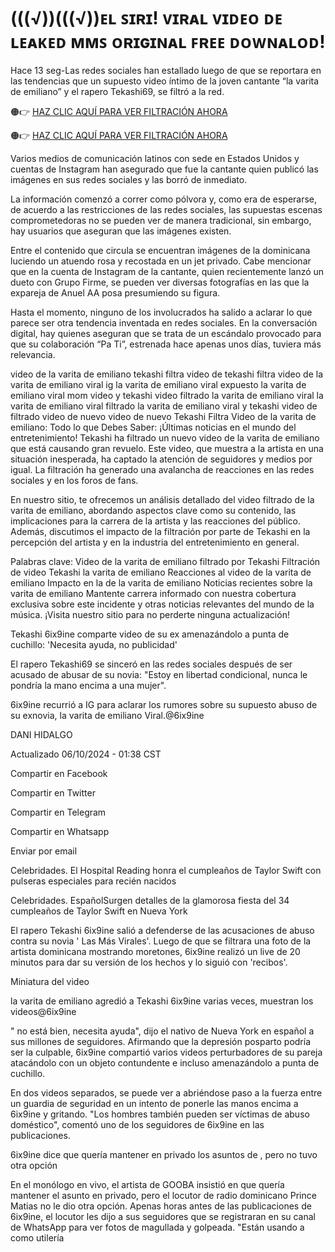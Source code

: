 # (((√))(((√))ᴇʟ ꜱɪʀɪ! ᴠɪʀᴀʟ ᴠɪᴅᴇᴏ ᴅᴇ ʟᴇᴀᴋᴇᴅ ᴍᴍꜱ ᴏʀɪɢɪɴᴀʟ ꜰʀᴇᴇ ᴅᴏᴡɴᴀʟᴏᴅ!

Hace 13 seg-Las redes sociales han estallado luego de que se reportara en las tendencias que un supuesto video íntimo de la joven cantante “la varita de emiliano” y el rapero Tekashi69, se filtró a la red.

🟠👉 [HAZ CLIC AQUÍ PARA VER FILTRACIÓN AHORA](https://alamikani71681.blogspot.com/2024/10/yashaxed.html) 

🟠👉 [HAZ CLIC AQUÍ PARA VER FILTRACIÓN AHORA](https://alamikani71681.blogspot.com/2024/10/yashaxed.html)

Varios medios de comunicación latinos con sede en Estados Unidos y cuentas de Instagram han asegurado que fue la cantante quien publicó las imágenes en sus redes sociales y las borró de inmediato.

La información comenzó a correr como pólvora y, como era de esperarse, de acuerdo a las restricciones de las redes sociales, las supuestas escenas comprometedoras no se pueden ver de manera tradicional, sin embargo, hay usuarios que aseguran que las imágenes existen.

Entre el contenido que circula se encuentran imágenes de la dominicana luciendo un atuendo rosa y recostada en un jet privado. Cabe mencionar que en la cuenta de Instagram de la cantante, quien recientemente lanzó un dueto con Grupo Firme, se pueden ver diversas fotografías en las que la expareja de Anuel AA posa presumiendo su figura.

Hasta el momento, ninguno de los involucrados ha salido a aclarar lo que parece ser otra tendencia inventada en redes sociales. En la conversación digital, hay quienes aseguran que se trata de un escándalo provocado para que su colaboración “Pa Ti”, estrenada hace apenas unos días, tuviera más relevancia.

video de la varita de emiliano tekashi filtra video de tekashi filtra video de la varita de emiliano viral ig la varita de emiliano viral expuesto la varita de emiliano viral mom video y tekashi video filtrado la varita de emiliano viral la varita de emiliano viral filtrado la varita de emiliano viral y tekashi video de filtrado video de nuevo video de nuevo Tekashi Filtra Video de la varita de emiliano: Todo lo que Debes Saber: ¡Últimas noticias en el mundo del entretenimiento! Tekashi ha filtrado un nuevo video de la varita de emiliano que está causando gran revuelo. Este video, que muestra a la artista en una situación inesperada, ha captado la atención de seguidores y medios por igual. La filtración ha generado una avalancha de reacciones en las redes sociales y en los foros de fans.

En nuestro sitio, te ofrecemos un análisis detallado del video filtrado de la varita de emiliano, abordando aspectos clave como su contenido, las implicaciones para la carrera de la artista y las reacciones del público. Además, discutimos el impacto de la filtración por parte de Tekashi en la percepción del artista y en la industria del entretenimiento en general.

Palabras clave: Video de la varita de emiliano filtrado por Tekashi Filtración de video Tekashi la varita de emiliano Reacciones al video de la varita de emiliano Impacto en la de la varita de emiliano Noticias recientes sobre la varita de emiliano Mantente carrera informado con nuestra cobertura exclusiva sobre este incidente y otras noticias relevantes del mundo de la música. ¡Visita nuestro sitio para no perderte ninguna actualización!

Tekashi 6ix9ine comparte video de su ex amenazándolo a punta de cuchillo: 'Necesita ayuda, no publicidad'

El rapero Tekashi69 se sinceró en las redes sociales después de ser acusado de abusar de su novia: "Estoy en libertad condicional, nunca le pondría la mano encima a una mujer".

6ix9ine recurrió a IG para aclarar los rumores sobre su supuesto abuso de su exnovia, la varita de emiliano Viral.@6ix9ine

DANI HIDALGO

Actualizado 06/10/2024 - 01:38 CST

Compartir en Facebook

Compartir en Twitter

Compartir en Telegram

Compartir en Whatsapp

Enviar por email

Celebridades. El Hospital Reading honra el cumpleaños de Taylor Swift con pulseras especiales para recién nacidos

Celebridades. EspañolSurgen detalles de la glamorosa fiesta del 34 cumpleaños de Taylor Swift en Nueva York

El rapero Tekashi 6ix9ine salió a defenderse de las acusaciones de abuso contra su novia ' Las Más Virales'. Luego de que se filtrara una foto de la artista dominicana mostrando moretones, 6ix9ine realizó un live de 20 minutos para dar su versión de los hechos y lo siguió con 'recibos'.

Miniatura del video

la varita de emiliano agredió a Tekashi 6ix9ine varias veces, muestran los videos@6ix9ine

" no está bien, necesita ayuda", dijo el nativo de Nueva York en español a sus millones de seguidores. Afirmando que la depresión posparto podría ser la culpable, 6ix9ine compartió varios videos perturbadores de su pareja atacándolo con un objeto contundente e incluso amenazándolo a punta de cuchillo.

En dos videos separados, se puede ver a abriéndose paso a la fuerza entre un guardia de seguridad en un intento de ponerle las manos encima a 6ix9ine y gritando. "Los hombres también pueden ser víctimas de abuso doméstico", comentó uno de los seguidores de 6ix9ine en las publicaciones.

6ix9ine dice que quería mantener en privado los asuntos de , pero no tuvo otra opción

En el monólogo en vivo, el artista de GOOBA insistió en que quería mantener el asunto en privado, pero el locutor de radio dominicano Prince Matias no le dio otra opción. Apenas horas antes de las publicaciones de 6ix9ine, el locutor les dijo a sus seguidores que se registraran en su canal de WhatsApp para ver fotos de magullada y golpeada. "Están usando a como utilería
